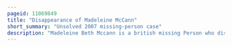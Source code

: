 ```yaml
---
pageid: 11069849
title: "Disappearance of Madeleine McCann"
short_summary: "Unsolved 2007 missing-person case"
description: "Madeleine Beth Mccann is a british missing Person who disappeared from her Bed on the Evening of 3 may 2007 in a Holiday Apartment in praia Da Luz lagos portugal. The daily Telegraph described her Disappearance as the most heavily reported missing Person Case in modern History. Madeleine's Whereabouts are unknown though german Prosecutors believe she is dead."
---
```

